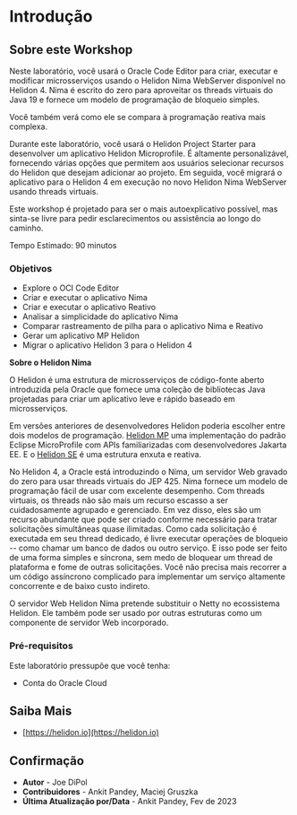 # Introdução

## Sobre este Workshop

Neste laboratório, você usará o Oracle Code Editor para criar, executar e modificar microsserviços usando o Helidon Nima WebServer disponível no Helidon 4. Nima é escrito do zero para aproveitar os threads virtuais do Java 19 e fornece um modelo de programação de bloqueio simples.

Você também verá como ele se compara à programação reativa mais complexa.

Durante este laboratório, você usará o Helidon Project Starter para desenvolver um aplicativo Helidon Microprofile. É altamente personalizável, fornecendo várias opções que permitem aos usuários selecionar recursos do Helidon que desejam adicionar ao projeto. Em seguida, você migrará o aplicativo para o Helidon 4 em execução no novo Helidon Nima WebServer usando threads virtuais.

Este workshop é projetado para ser o mais autoexplicativo possível, mas sinta-se livre para pedir esclarecimentos ou assistência ao longo do caminho.

Tempo Estimado: 90 minutos

### Objetivos

*   Explore o OCI Code Editor
*   Criar e executar o aplicativo Nima
*   Criar e executar o aplicativo Reativo
*   Analisar a simplicidade do aplicativo Nima
*   Comparar rastreamento de pilha para o aplicativo Nima e Reativo
*   Gerar um aplicativo MP Helidon
*   Migrar o aplicativo Helidon 3 para o Helidon 4

**Sobre o Helidon Nima**

O Helidon é uma estrutura de microsserviços de código-fonte aberto introduzida pela Oracle que fornece uma coleção de bibliotecas Java projetadas para criar um aplicativo leve e rápido baseado em microsserviços.

Em versões anteriores de desenvolvedores Helidon poderia escolher entre dois modelos de programação. [Helidon MP](https://helidon.io/docs/v3/#/mp/introduction) uma implementação do padrão Eclipse MicroProfile com APIs familiarizadas com desenvolvedores Jakarta EE. E o [Helidon SE](https://helidon.io/docs/v3/#/se/introduction) é uma estrutura enxuta e reativa.

No Helidon 4, a Oracle está introduzindo o Níma, um servidor Web gravado do zero para usar threads virtuais do JEP 425. Nima fornece um modelo de programação fácil de usar com excelente desempenho. Com threads virtuais, os threads não são mais um recurso escasso a ser cuidadosamente agrupado e gerenciado. Em vez disso, eles são um recurso abundante que pode ser criado conforme necessário para tratar solicitações simultâneas quase ilimitadas. Como cada solicitação é executada em seu thread dedicado, é livre executar operações de bloqueio -- como chamar um banco de dados ou outro serviço. E isso pode ser feito de uma forma simples e síncrona, sem medo de bloquear um thread de plataforma e fome de outras solicitações. Você não precisa mais recorrer a um código assíncrono complicado para implementar um serviço altamente concorrente e de baixo custo indireto.

O servidor Web Helidon Níma pretende substituir o Netty no ecossistema Helidon. Ele também pode ser usado por outras estruturas como um componente de servidor Web incorporado.

### Pré-requisitos

Este laboratório pressupõe que você tenha:

*   Conta do Oracle Cloud

## Saiba Mais

*   [https://helidon.io](https://helidon.io)

## Confirmação

*   **Autor** - Joe DiPol
*   **Contribuidores** - Ankit Pandey, Maciej Gruszka
*   **Última Atualização por/Data** - Ankit Pandey, Fev de 2023